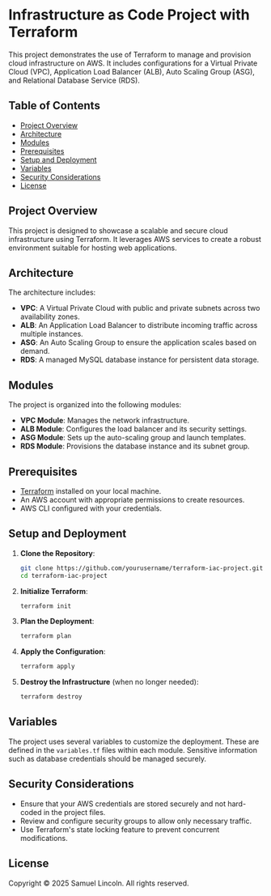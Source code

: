 # Infrastructure as Code Project with Terraform

This project demonstrates the use of Terraform to manage and provision cloud infrastructure on AWS. It includes configurations for a Virtual Private Cloud (VPC), Application Load Balancer (ALB), Auto Scaling Group (ASG), and Relational Database Service (RDS).

## Table of Contents

- [Project Overview](#project-overview)
- [Architecture](#architecture)
- [Modules](#modules)
- [Prerequisites](#prerequisites)
- [Setup and Deployment](#setup-and-deployment)
- [Variables](#variables)
- [Security Considerations](#security-considerations)
- [License](#license)

## Project Overview

This project is designed to showcase a scalable and secure cloud infrastructure using Terraform. It leverages AWS services to create a robust environment suitable for hosting web applications.

## Architecture

The architecture includes:

- **VPC**: A Virtual Private Cloud with public and private subnets across two availability zones.
- **ALB**: An Application Load Balancer to distribute incoming traffic across multiple instances.
- **ASG**: An Auto Scaling Group to ensure the application scales based on demand.
- **RDS**: A managed MySQL database instance for persistent data storage.

## Modules

The project is organized into the following modules:

- **VPC Module**: Manages the network infrastructure.
- **ALB Module**: Configures the load balancer and its security settings.
- **ASG Module**: Sets up the auto-scaling group and launch templates.
- **RDS Module**: Provisions the database instance and its subnet group.

## Prerequisites

- [Terraform](https://www.terraform.io/downloads.html) installed on your local machine.
- An AWS account with appropriate permissions to create resources.
- AWS CLI configured with your credentials.

## Setup and Deployment

1. **Clone the Repository**:
   ```bash
   git clone https://github.com/yourusername/terraform-iac-project.git
   cd terraform-iac-project
   ```

2. **Initialize Terraform**:
   ```bash
   terraform init
   ```

3. **Plan the Deployment**:
   ```bash
   terraform plan
   ```

4. **Apply the Configuration**:
   ```bash
   terraform apply
   ```

5. **Destroy the Infrastructure** (when no longer needed):
   ```bash
   terraform destroy
   ```

## Variables

The project uses several variables to customize the deployment. These are defined in the `variables.tf` files within each module. Sensitive information such as database credentials should be managed securely.

## Security Considerations

- Ensure that your AWS credentials are stored securely and not hard-coded in the project files.
- Review and configure security groups to allow only necessary traffic.
- Use Terraform's state locking feature to prevent concurrent modifications.

## License

Copyright © 2025 Samuel Lincoln. All rights reserved.